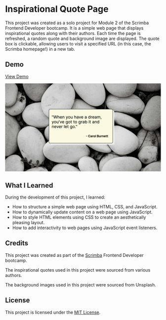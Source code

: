 # Inspirational Quote Page

This project was created as a solo project for Module 2 of the Scrimba Frontend Developer bootcamp. It is a simple web page that displays inspirational quotes along with their authors. Each time the page is refreshed, a random quote and background image are displayed. The quote box is clickable, allowing users to visit a specified URL (in this case, the Scrimba homepage!) in a new tab.

## Demo

[View Demo](https://inspo-quote-duckie.netlify.app/)

![Preview Image](inspo-preview.png)

## What I Learned

During the development of this project, I learned:

- How to structure a simple web page using HTML, CSS, and JavaScript.
- How to dynamically update content on a web page using JavaScript.
- How to style HTML elements using CSS to create an aesthetically pleasing layout.
- How to add interactivity to web pages using JavaScript event listeners.

## Credits

This project was created as part of the [Scrimba](https://www.scrimba.com/) Frontend Developer bootcamp.

The inspirational quotes used in this project were sourced from various authors.

The background images used in this project were sourced from Unsplash.

## License

This project is licensed under the [MIT License](LICENSE).
